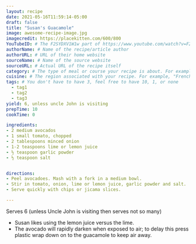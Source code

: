 ```yaml
---
layout: recipe
date: 2021-05-16T11:59:14-05:00
draft: false
title: "Susan's Guacamole"
image: awesome-recipe-image.jpg
imagecredit: https://placekitten.com/600/800
YouTubeID: # The F2SYDXV1W1w part of https://www.youtube.com/watch?v=F2SYDXV1W1w
authorName: # Name of the recipe/article author
authorURL: # URL of their home website
sourceName: # Name of the source website
sourceURL: # Actual URL of the recipe itself
category: # The type of meal or course your recipe is about. For example: "dinner", "entree", or "dessert".
cuisine: # The region associated with your recipe. For example, "French", Mediterranean", or "American".
tags: # You don't have to have 3, feel free to have 10, 1, or none
  - tag1
  - tag2
  - tag3
yield: 6, unless uncle John is visiting
prepTime: 10
cookTime: 0

ingredients:
- 2 medium avocados  
- 1 small tomato, chopped  
- 2 tablespoons minced onion  
- 1-2 teaspoons lime or lemon juice  
- ½ teaspoon garlic powder  
- ½ teaspoon salt  


directions:
- Peel avocadoes. Mash with a fork in a medium bowl.
- Stir in tomato, onion, lime or lemon juice, garlic powder and salt.
- Serve quickly with chips or jicama slices.

---
```


Serves 6 (unless Uncle John is visiting then serves not so many)

* Susan likes using the lemon juice versus the lime.
* The avocado will rapidly darken when exposed to air; to delay this press
  plastic wrap down on to the guacamole to keep air away.
